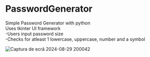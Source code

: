 # PasswordGenerator

Simple Password Generator with python<br/>
Uses tkinter UI framework <br/>
-Users input password size <br/>
-Checks for atleast 1 lowercase, uppercase, number and a symbol<br/> 

![Captura de ecrã 2024-08-29 200042](https://github.com/user-attachments/assets/3c8ae3f5-e6b3-4cea-b575-a55e94260bc2)
